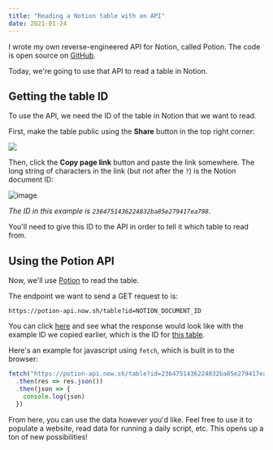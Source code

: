 ```yaml
---
title: "Reading a Notion table with an API"
date: 2021-01-24
---
```

I wrote my own reverse-engineered API for Notion, called Potion. The code is open source on [GitHub](https://github.com/benborgers/potion).

Today, we're going to use that API to read a table in Notion.

## Getting the table ID

To use the API, we need the ID of the table in Notion that we want to read.

First, make the table public using the **Share** button in the top right corner:

![](https://user-images.githubusercontent.com/30215449/105642546-659f3e00-5e58-11eb-9b4a-bc1e78ee1f49.png)

Then, click the **Copy page link** button and paste the link somewhere. The long string of characters in the link (but not after the `?`) is the Notion document ID:

![image](https://user-images.githubusercontent.com/30215449/105642549-6d5ee280-5e58-11eb-92af-a2063be272c6.png)


*The ID in this example is `2364751436224832ba85e279417ea798`.*

You'll need to give this ID to the API in order to tell it which table to read from.

## Using the Potion API

Now, we'll use [Potion](https://potion-api.now.sh) to read the table.

The endpoint we want to send a GET request to is:

```
https://potion-api.now.sh/table?id=NOTION_DOCUMENT_ID
```

You can click [here](https://potion-api.now.sh/table?id=2364751436224832ba85e279417ea798) and see what the response would look like with the example ID we copied earlier, which is the ID for [this table](https://notion.so/2364751436224832ba85e279417ea798).

Here's an example for javascript using `fetch`, which is built in to the browser:

```jsx
fetch("https://potion-api.now.sh/table?id=2364751436224832ba85e279417ea798")
  .then(res => res.json())
  .then(json => {
    console.log(json)
  })
```

From here, you can use the data however you'd like. Feel free to use it to populate a website, read data for running a daily script, etc. This opens up a ton of new possibilities!